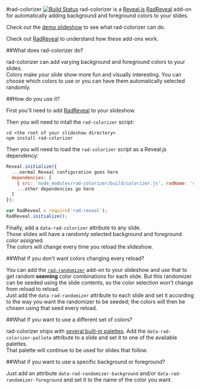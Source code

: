#rad-colorizer [![Build Status](https://travis-ci.org/joelarson4/rad-colorizer.svg)](https://travis-ci.org/joelarson4/rad-colorizer)
rad-colorizer is a [Reveal.js](http://lab.hakim.se/reveal-js/) [RadReveal](https://github.com/joelarson4/radReveal) add-on for automatically adding background and foreground colors to your slides.

Check out the [demo slideshow](http://joelarson4.github.io/rad-colorizer/demo.html) to see what rad-colorizer can do.

Check out [RadReveal](https://github.com/joelarson4/radReveal) to understand how these add-ons work.

##What does rad-colorizer do?

rad-colorizer can add varying background and foreground colors to your slides.  
Colors make your slide show more fun and visually interesting.
You can choose which colors to use or you can have them automatically selected randomly.

##How do you use it?

First you'll need to add [RadReveal](https://github.com/joelarson4/radReveal) to your slideshow.

Then you will need to intall the `rad-colorizer` script:

    cd <the root of your slideshow directory>
    npm install rad-colorizer

Then you will need to load the `rad-colorizer` script as a Reveal.js dependency:    

```javascript
Reveal.initialize({
  ...normal Reveal configuration goes here
  dependencies: [
    { src: 'node_modules/rad-colorizer/build/colorizer.js', radName: 'colorizer' }
    ...other dependencies go here
  ]
});

var RadReveal = require('rad-reveal');
RadReveal.initialize();
```

Finally, add a `data-rad-colorizer` attribute to any slide.  
Those slides will have a randomly selected background and foreground color assigned.  
The colors will change every time you reload the slideshow.

##What if you don't want colors changing every reload?

You can add the [`rad-randomizer`](https://github.com/joelarson4/rad-randomizer) add-on to your slideshow and use that to get random **seeming** color combinations for each slide.
But this randomizer can be seeded using the slide contents, so the color selection won't change from reload to reload.  
Just add the `data-rad-randomizer` attribute to each slide and set it according to the way you want the randomizer to be seeded; the colors will then be chosen using that seed every reload.

##What if you want to use a different set of colors?

rad-colorizer ships with [several built-in palettes](palettes.md).
Add the `data-rad-colorizer-pallete` attribute to a slide and set it to one of the available palettes.  
That palette will continue to be used for slides that follow.  

##What if you want to use a specific background or foreground?

Just add an attribute `data-rad-randomizer-background` and/or `data-rad-randomizer-foreground` and set it to the name of the color you want.
